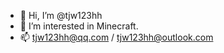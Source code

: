 - 👋 Hi, I’m @tjw123hh
- 👀 I’m interested in Minecraft.
- 📫 tjw123hh@qq.com / tjw123hh@outlook.com

<!---
tjw123hh/tjw123hh is a ✨ special ✨ repository because its `README.md` (this file) appears on your GitHub profile.
You can click the Preview link to take a look at your changes.
--->
